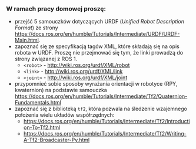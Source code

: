### W ramach pracy domowej proszę:

- przejść 5 samouczków dotyczących URDF (_Unified Robot Description Format_) ze strony https://docs.ros.org/en/humble/Tutorials/Intermediate/URDF/URDF-Main.html.
- zapoznać się ze specyfikacją tagów XML, które składają się na opis robota w URDF. Proszę nie przejmować się tym, że linki prowadzą do strony związanej z ROS 1.
  - `<robot>` - http://wiki.ros.org/urdf/XML/robot
  - `<link>` - http://wiki.ros.org/urdf/XML/link
  - `<joint>` - http://wiki.ros.org/urdf/XML/joint
- przypomnieć sobie sposoby wyrażania orientacji w robotyce (RPY, kwaternion) na podstawie samouczka https://docs.ros.org/en/humble/Tutorials/Intermediate/Tf2/Quaternion-Fundamentals.html
- zapoznać się z biblioteką `tf2`, która pozwala na śledzenie wzajemnego położenia wielu układów współrzędnych:
  - https://docs.ros.org/en/humble/Tutorials/Intermediate/Tf2/Introduction-To-Tf2.html
  - https://docs.ros.org/en/humble/Tutorials/Intermediate/Tf2/Writing-A-Tf2-Broadcaster-Py.html
